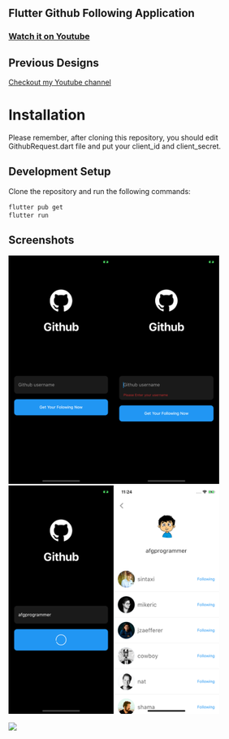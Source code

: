 ## Flutter Github Following Application 

### [Watch it on Youtube](https://youtu.be/VHYvpTwpW-Q)


## Previous Designs
[Checkout my Youtube channel](https://youtube.com/afgprogrammer)


# Installation
Please remember, after cloning this repository, you should edit GithubRequest.dart file and put your client_id and client_secret.

## Development Setup
Clone the repository and run the following commands:
```
flutter pub get
flutter run
```

## Screenshots

<img src="assets/screenshot/preview1.png" height="450em" /><img src="assets/screenshot/preview2.png" height="450em" /><img src="assets/screenshot/preview3.png" height="450em" /><img src="assets/screenshot/preview4.png" height="450em" />

<a href="https://www.buymeacoffee.com/chberry830"><img src="https://cdn.buymeacoffee.com/buttons/v2/default-yellow.png" height="60"></a>
